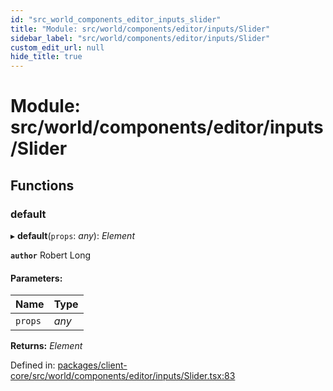 ```yaml
---
id: "src_world_components_editor_inputs_slider"
title: "Module: src/world/components/editor/inputs/Slider"
sidebar_label: "src/world/components/editor/inputs/Slider"
custom_edit_url: null
hide_title: true
---
```


# Module: src/world/components/editor/inputs/Slider

## Functions

### default

▸ **default**(`props`: *any*): *Element*

**`author`** Robert Long

#### Parameters:

Name | Type |
:------ | :------ |
`props` | *any* |

**Returns:** *Element*

Defined in: [packages/client-core/src/world/components/editor/inputs/Slider.tsx:83](https://github.com/xr3ngine/xr3ngine/blob/716a06460/packages/client-core/src/world/components/editor/inputs/Slider.tsx#L83)
